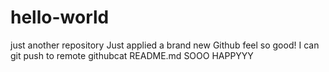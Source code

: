 # hello-world
just another repository
Just applied a brand new Github
feel so good!
I can git push to remote githubcat README.md  SOOO HAPPYYY
